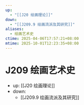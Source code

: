 ```yaml
---
up:
  - "[[J20 绘画理论]]"
down:
  - "[[J209.9 绘画流派及其研究]]"
aliases:
  - 绘画艺术史
ctime: 2025-04-06T17:57:21+08:00
mtime: 2025-10-01T12:23:35+08:00
---
```


# J209 绘画艺术史

- up: [[J20 绘画理论]]
- down:	
	- [[J209.9 绘画流派及其研究]]
	
